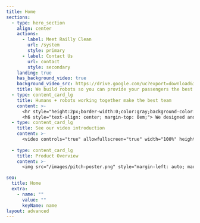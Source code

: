 ```yaml
---
title: Home
sections:
  - type: hero_section
    align: center
    actions:
      - label: Meet Railly Clean
        url: /system
        style: primary
      - label: Contact Us
        url: contact
        style: secondary
    landing: true
    has_background_video: true
    background_video_src: https://drive.google.com/uc?export=download&id=1jGmbBaAmvIsOR1LcP8xXF1bvEeZX09M3
    title: We build robots so you can provide your passengers the best travelling experience
  - type: content_card_lg
    title: Humans + robots working together make the best team
    content: >- 
      <hr style="height:2px;border-width:0;color:gray;background-color:gray">
      <h6 style="text-align: center; margin-top: 0em;"> We designed and built Railly Clean to automate routine cleaning activities so that the staff can focus on ensuring high-quality service for the passengers. </h4> 
  - type: content_card_lg
    title: See our video introduction
    content: >-
      <video controls="true" allowfullscreen="true" width="100%" height="auto" style="margin-left: auto; margin-right: auto; display: block;" ><source src="https://zesty-store.s3-us-west-1.amazonaws.com/group-10-IndustryDayVideo.mp4"></video>
      
  - type: content_card_lg
    title: Product Overview
    content: >-
      <img src="/images/pitch-poster.png" style="margin-left: auto; margin-right: auto; display: block;">

seo:
  title: Home
  extra:
    - name: ""
      value: ""
      keyName: name
layout: advanced
---
```

